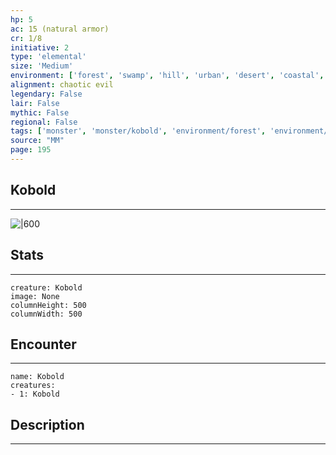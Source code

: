 ```yaml
---
hp: 5
ac: 15 (natural armor)
cr: 1/8
initiative: 2
type: 'elemental'    
size: 'Medium'
environment: ['forest', 'swamp', 'hill', 'urban', 'desert', 'coastal', 'arctic', 'mountain', 'underdark']
alignment: chaotic evil
legendary: False
lair: False
mythic: False
regional: False
tags: ['monster', 'monster/kobold', 'environment/forest', 'environment/swamp', 'environment/hill', 'environment/urban', 'environment/desert', 'environment/coastal', 'environment/arctic', 'environment/mountain', 'environment/underdark']
source: "MM"
page: 195
---
```


## Kobold
---

![|600](D:/Program%20Files/5e.tools/img/bestiary/MM/Kobold.jpg)

## Stats
---

```statblock
creature: Kobold
image: None
columnHeight: 500
columnWidth: 500
```

## Encounter
---

```encounter-table
name: Kobold
creatures:
- 1: Kobold
```

## Description
---




